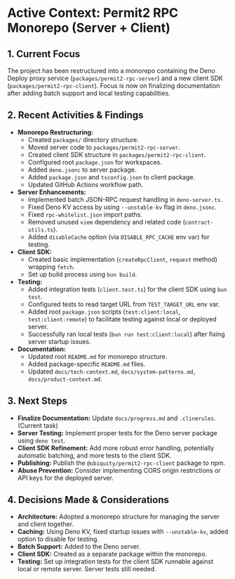 # Active Context: Permit2 RPC Monorepo (Server + Client)

## 1. Current Focus

The project has been restructured into a monorepo containing the Deno Deploy
proxy service (`packages/permit2-rpc-server`) and a new client SDK
(`packages/permit2-rpc-client`). Focus is now on finalizing documentation after
adding batch support and local testing capabilities.

## 2. Recent Activities & Findings

- **Monorepo Restructuring:**
  - Created `packages/` directory structure.
  - Moved server code to `packages/permit2-rpc-server`.
  - Created client SDK structure in `packages/permit2-rpc-client`.
  - Configured root `package.json` for workspaces.
  - Added `deno.jsonc` to server package.
  - Added `package.json` and `tsconfig.json` to client package.
  - Updated GitHub Actions workflow path.
- **Server Enhancements:**
  - Implemented batch JSON-RPC request handling in `deno-server.ts`.
  - Fixed Deno KV access by using `--unstable-kv` flag in `deno.jsonc`.
  - Fixed `rpc-whitelist.json` import paths.
  - Removed unused `viem` dependency and related code (`contract-utils.ts`).
  - Added `disableCache` option (via `DISABLE_RPC_CACHE` env var) for testing.
- **Client SDK:**
  - Created basic implementation (`createRpcClient`, `request` method) wrapping
    `fetch`.
  - Set up build process using `bun build`.
- **Testing:**
  - Added integration tests (`client.test.ts`) for the client SDK using
    `bun test`.
  - Configured tests to read target URL from `TEST_TARGET_URL` env var.
  - Added root `package.json` scripts (`test:client:local`,
    `test:client:remote`) to facilitate testing against local or deployed
    server.
  - Successfully ran local tests (`bun run test:client:local`) after fixing
    server startup issues.
- **Documentation:**
  - Updated root `README.md` for monorepo structure.
  - Added package-specific `README.md` files.
  - Updated `docs/tech-context.md`, `docs/system-patterns.md`,
    `docs/product-context.md`.

## 3. Next Steps

- **Finalize Documentation:** Update `docs/progress.md` and `.clinerules`.
  (Current task)
- **Server Testing:** Implement proper tests for the Deno server package using
  `deno test`.
- **Client SDK Refinement:** Add more robust error handling, potentially
  automatic batching, and more tests to the client SDK.
- **Publishing:** Publish the `@ubiquity/permit2-rpc-client` package to npm.
- **Abuse Prevention:** Consider implementing CORS origin restrictions or API
  keys for the deployed server.

## 4. Decisions Made & Considerations

- **Architecture:** Adopted a monorepo structure for managing the server and
  client together.
- **Caching:** Using Deno KV, fixed startup issues with `--unstable-kv`, added
  option to disable for testing.
- **Batch Support:** Added to the Deno server.
- **Client SDK:** Created as a separate package within the monorepo.
- **Testing:** Set up integration tests for the client SDK runnable against
  local or remote server. Server tests still needed.
